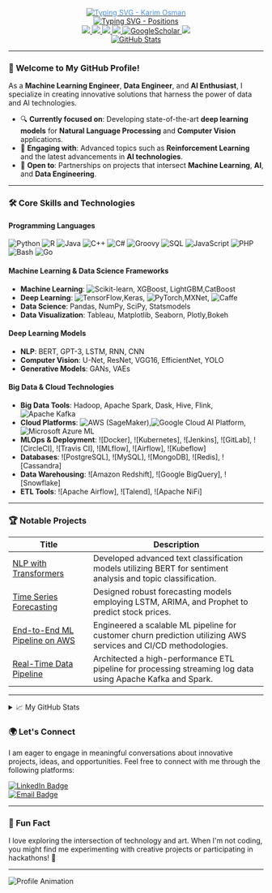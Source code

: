 <p align="center">
  <a href="https://github.com/karimosman89">
    <img src="https://readme-typing-svg.demolab.com?font=Georgia&size=32&duration=2000&pause=100&color=F1C40F&lines=Karim+Osman" alt="Typing SVG - Karim Osman" style="color: #4A90E2;" />
  </a>
  <br/>
  <a href="https://github.com/karimosman89">
    <img src="https://readme-typing-svg.demolab.com?font=Georgia&size=18&duration=2000&pause=100&multiline=true&width=500&height=80&colors=2ECC71,3498DB,E74C3C,9B59B6,F1C40F,28B463&lines=Machine+Learning+Engineer+|+Data+Engineer+|+Data+Scientist;AI+Engineer+|+Data+Engineering+|+DevOps" alt="Typing SVG - Positions" />
  </a>
  <br/>
  <a href="https://kosman.streamlit.app">
    <img src="https://img.shields.io/badge/Website-kosman.streamlit.app-red?style=flat-square">
</a>  
<a href="https://drive.google.com/file/d/18SLECTaOP9vgHKqGrgRdVotPRWu_V7nZ/preview">
    <img src="https://img.shields.io/badge/PDF-CV-red?style=flat-square&logo=adobe">
</a>  
<a href="https://www.linkedin.com/in/karimosman89/">
    <img src="https://img.shields.io/badge/-Linkedin-blue?style=flat-square&logo=linkedin">
</a>
<a href="mailto:karim.programmer2020@gmail.com">
    <img src="https://img.shields.io/badge/-Email-red?style=flat-square&logo=gmail&logoColor=white">
</a>
<a href='https://scholar.google.com/citations?user=pwlwbecAAAAJ&hl=en&authuser=1&oi=sra' target="_blank">
    <img alt='GoogleScholar' src='https://img.shields.io/badge/Scholar-100000?style=flat&logo=GoogleScholar&logoColor=white&&color=0181FF'>
</a>
<a href="https://pypi.org/user/karimosman89/">
    <img src="https://img.shields.io/badge/PyPi-karimosman-blue?style=flat-square&logo=pypi&logoColor=white">
</a>
  <br/>
  <a href="https://github.com/karimosman89">
    <img src="https://github-stats-alpha.vercel.app/api?username=karimosman89&cc=22272e&tc=37BCF6&ic=fff&bc=0000" alt="GitHub Stats">
  </a>
</p>





---

### 👋 Welcome to My GitHub Profile!

As a **Machine Learning Engineer**, **Data Engineer**, and **AI Enthusiast**, I specialize in creating innovative solutions that harness the power of data and AI technologies.

* 🔍 **Currently focused on**: Developing state-of-the-art **deep learning models** for **Natural Language Processing** and **Computer Vision** applications.
* 📖 **Engaging with**: Advanced topics such as **Reinforcement Learning** and the latest advancements in **AI technologies**.
* 🤝 **Open to**: Partnerships on projects that intersect **Machine Learning**, **AI**, and **Data Engineering**.

---

### 🛠️ Core Skills and Technologies

#### **Programming Languages**
![Python](https://skillicons.dev/icons?i=python&perline=13)
![R](https://skillicons.dev/icons?i=r&perline=13) 
![Java](https://skillicons.dev/icons?i=java&perline=13) 
![C++](https://skillicons.dev/icons?i=cpp&perline=13)
![C#](https://skillicons.dev/icons?i=cs&perline=13) 
![Groovy](https://skillicons.dev/icons?i=gradle&perline=13)
![SQL](https://skillicons.dev/icons?i=mysql&perline=13) 
![JavaScript](https://skillicons.dev/icons?i=js&perline=13) 
![PHP](https://skillicons.dev/icons?i=php&perline=13) 
![Bash](https://skillicons.dev/icons?i=bash&perline=13) 
![Go](https://skillicons.dev/icons?i=go&perline=13) 

#### **Machine Learning & Data Science Frameworks**
- **Machine Learning**: ![Scikit-learn](https://skillicons.dev/icons?i=sklearn&perline=13), XGBoost, LightGBM,CatBoost
- **Deep Learning**: ![TensorFlow](https://skillicons.dev/icons?i=tensorflow&perline=13),Keras, ![PyTorch](https://skillicons.dev/icons?i=pytorch&perline=13),MXNet, ![Caffe](https://skillicons.dev/icons?i=coffeescript&perline=13)
- **Data Science**: Pandas, NumPy, SciPy, Statsmodels
- **Data Visualization**: Tableau, Matplotlib, Seaborn, Plotly,Bokeh

#### **Deep Learning Models**
- **NLP**: BERT, GPT-3, LSTM, RNN, CNN
- **Computer Vision**: U-Net, ResNet, VGG16, EfficientNet, YOLO
- **Generative Models**: GANs, VAEs

#### **Big Data & Cloud Technologies**
- **Big Data Tools**: Hadoop, Apache Spark, Dask, Hive, Flink, ![Apache Kafka](https://skillicons.dev/icons?i=kafka&perline=13)
- **Cloud Platforms**: ![AWS (SageMaker)](https://skillicons.dev/icons?i=aws&perline=13),![Google Cloud AI Platform](https://skillicons.dev/icons?i=gcp&perline=13), ![Microsoft Azure ML](https://skillicons.dev/icons?i=azure&perline=13)
- **MLOps & Deployment**: ![Docker], ![Kubernetes], ![Jenkins], ![GitLab], ![CircleCI], ![Travis CI], ![MLflow], ![Airflow], ![Kubeflow]
- **Databases**: ![PostgreSQL], ![MySQL], ![MongoDB], ![Redis], ![Cassandra]
- **Data Warehousing**: ![Amazon Redshift], ![Google BigQuery], ![Snowflake]
- **ETL Tools**: ![Apache Airflow], ![Talend], ![Apache NiFi]

---

### 🏆 Notable Projects

| Title | Description |
|-------|-------------|
| [NLP with Transformers](https://github.com/karimosman89/NLP-with-Transformers) | Developed advanced text classification models utilizing BERT for sentiment analysis and topic classification. |
| [Time Series Forecasting](https://github.com/karimosman89/time-series) | Designed robust forecasting models employing LSTM, ARIMA, and Prophet to predict stock prices. |
| [End-to-End ML Pipeline on AWS](https://github.com/karimosman89/ML-Pipeline-AWS) | Engineered a scalable ML pipeline for customer churn prediction utilizing AWS services and CI/CD methodologies. |
| [Real-Time Data Pipeline](https://github.com/karimosman89/Data-Pipeline) | Architected a high-performance ETL pipeline for processing streaming log data using Apache Kafka and Spark. |

---

<details>
<summary>📈 My GitHub Stats</summary>
<br>
  
  ![](http://github-profile-summary-cards.vercel.app/api/cards/profile-details?username=karimosman89&theme=dracula) 
  
  ![](http://github-profile-summary-cards.vercel.app/api/cards/repos-per-language?username=karimosman89&theme=dracula) 
  
  [![Top languages](https://github-readme-mwendwa.vercel.app/api/top-langs/?username=karimosman89&layout=compact&count_private=true&theme=blue-green&title_color=00b3ff)](#)

  [![Karim's current streak](https://streak-stats.demolab.com/?user=karimosman89&count_private=true&theme=blue-green&title_color=00b3ff)](#)
<br>
</details>

### 🌍 Let's Connect

I am eager to engage in meaningful conversations about innovative projects, ideas, and opportunities. Feel free to connect with me through the following platforms:

[![LinkedIn Badge](https://img.shields.io/badge/LinkedIn-Karim--Osman-blue)](https://linkedin.com/in/karimosman89)  
[![Email Badge](https://img.shields.io/badge/Email-karim.programmer2020@gmail.com-red)](mailto:karim.programmer2020@gmail.com)

---

### 🌟 Fun Fact
I love exploring the intersection of technology and art. When I'm not coding, you might find me experimenting with creative projects or participating in hackathons! 🚀

---

<!-- Animations for unique touch -->
![Profile Animation](https://raw.githubusercontent.com/yourusername/yourrepository/main/animation.gif) <!-- Make sure to replace the URL with an actual GIF link -->
